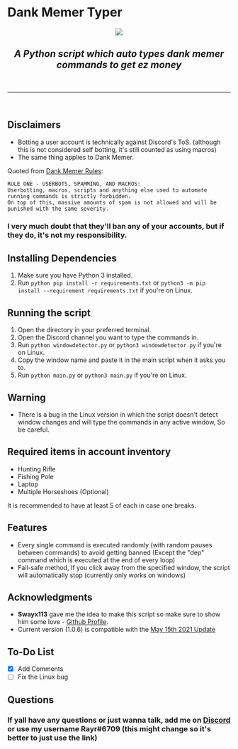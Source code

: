 # Dank Memer Typer
<p align=center><img src="https://img.shields.io/github/v/release/Rayrsn/Dank-Memer-Auto-Typer?style=for-the-badge&color=8829d6"></img></p>

### <h2 align="center"> <i> <b> A Python script which auto types dank memer commands to get ez money </b> </i> </h2>

<br>
<hr>
<br>

## Disclaimers
* Botting a user account is technically against Discord's ToS. (although this is not considered self botting, it's still counted as using macros) 
* The same thing applies to Dank Memer.

Quoted from [Dank Memer Rules](https://dankmemer.lol/rules):
```
RULE ONE - USERBOTS, SPAMMING, AND MACROS:
Userbotting, macros, scripts and anything else used to automate running commands is strictly forbidden.
On top of this, massive amounts of spam is not allowed and will be punished with the same severity.
```

### I very much doubt that they'll ban any of your accounts, but if they do, it's not my responsibility.
## Installing Dependencies 
1. Make sure you have Python 3 installed.
2. Run `python pip install -r requirements.txt` or `python3 -m pip install --requirement requirements.txt` if you're on Linux.
## Running the script
1. Open the directory in your preferred terminal.
2. Open the Discord channel you want to type the commands in.
3. Run `python windowdetector.py` or `python3 windowdetector.py` if you're on Linux.
4. Copy the window name and paste it in the main script when it asks you to.
5. Run `python main.py` or `python3 main.py` if you're on Linux.
## Warning
* There is a bug in the Linux version in which the script doesn't detect window changes and will type the commands in any active window, So be careful.
## Required items in account inventory
* Hunting Rifle
* Fishing Pole
* Laptop
* Multiple Horseshoes (Optional)

It is recommended to have at least 5 of each in case one breaks.

## Features
* Every single command is executed randomly (with random pauses between commands) to avoid getting banned (Except the "dep" command which is executed at the end of every loop)
* Fail-safe method, If you click away from the specified window, the script will automatically stop (currently only works on windows)

## Acknowledgments
* **Swayx113** gave me the idea to make this script so make sure to show him some love - [Github Profile](https://github.com/Swayx113).
* Current version (1.0.6) is compatible with the [May 15th 2021 Update](https://discord.com/channels/470337009886429194/599044275291947016/842860114821382144) 
## To-Do List
- [x] Add Comments
- [ ] Fix the Linux bug

## Questions
### If yall have any questions or just wanna talk, add me on [Discord](https://rayr.ml/LinkInBio) or use my username Rayr#6709 (this might change so it's better to just use the link)
